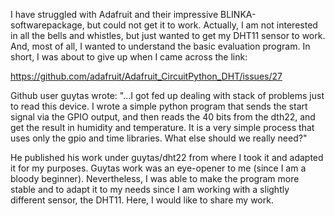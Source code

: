 I have struggled with Adafruit and their impressive BLINKA-softwarepackage, but could not get it to work. Actually, I am not interested in all the bells and whistles,
but just wanted to get my DHT11 sensor to work. And, most of all, I wanted to understand the basic evaluation program. In short, I was about to give up when I came
across the link:

https://github.com/adafruit/Adafruit_CircuitPython_DHT/issues/27

Github user guytas wrote: "...I got fed up dealing with stack of problems just to read this device. I wrote a simple python program that sends the start signal via
the GPIO output, and then reads the 40 bits from the dth22, and get the result in humidity and temperature. It is a very simple process that uses only the gpio and
time libraries. What else should we really need?"

He published his work under guytas/dht22 from where I took it and adapted it for my purposes. Guytas work was an eye-opener to me (since I am a bloody beginner).
Nevertheless, I was able to make the program more stable and to adapt it to my needs since I am working with a slightly different sensor, the DHT11.
Here, I would like to share my work.
